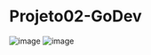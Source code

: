 # Projeto02-GoDev
![image](https://user-images.githubusercontent.com/88466608/170901586-4765cb1c-8cde-4b54-b12d-b77b6e9b129c.png)
![image](https://user-images.githubusercontent.com/88466608/170901596-3b825f8f-383c-47f2-9ae0-c2dbaa053b53.png)
